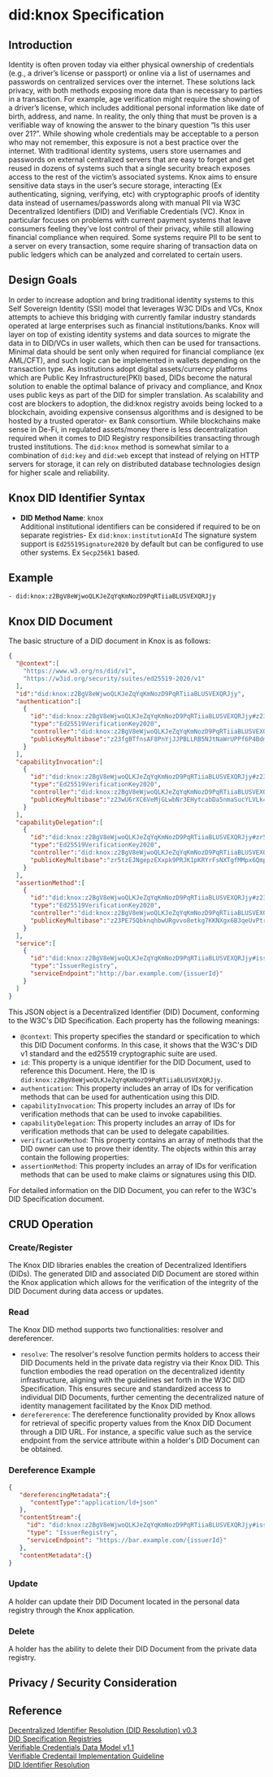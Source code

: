 # did:knox Specification
## Introduction
Identity is often proven today via either physical ownership of credentials (e.g., a driver’s license or passport) or online via a list of usernames and passwords on centralized services over the internet. These solutions lack privacy, with both methods exposing more data than is necessary to parties in a transaction. For example, age verification might require the showing of a driver’s license, which includes additional personal information like date of birth, address, and name. In reality, the only thing that must be proven is a verifiable way of knowing the answer to the binary question “Is this user over 21?”. While showing whole credentials may be acceptable to a person who may not remember, this exposure is not a best practice over the internet. With traditional identity systems, users store usernames and passwords on external centralized servers that are easy to forget and get reused in dozens of systems such that a single security breach exposes access to the rest of the victim’s associated systems.
Knox aims to ensure sensitive data stays in the user’s secure storage, interacting (Ex authenticating, signing, verifying, etc) with cryptographic proofs of identity data instead of usernames/passwords along with manual PII via W3C Decentralized Identifiers (DID) and Verifiable Credentials (VC).  Knox in particular focuses on problems with current payment systems that leave consumers feeling they've lost control of their privacy, while still allowing financial compliance when required.  Some systems require PII to be sent to a server on every transaction, some require sharing of transaction data on public ledgers which can be analyzed and correlated to certain users.

## Design Goals
In order to increase adoption and bring traditional identity systems to this Self Sovereign Identity (SSI) model that leverages W3C DIDs and VCs, Knox attempts to achieve this bridging with currently familar industry standards operated at large enterprises such as financial institutions/banks. Knox will layer on top of existing identity systems and data sources to migrate the data in to DID/VCs in user wallets, which then can be used for transactions. Minimal data should be sent only when required for financial compliance (ex AML/CFT), and such logic can be implemented in wallets depending on the transaction type.  As institutions adopt digital assets/currency platforms which are Public Key Infrastructure(PKI) based, DIDs become the natural solution to enable the optimal balance of privacy and compliance, and Knox uses public keys as part of the DID for simpler translation.  As scalability and cost are blockers to adoption, the did:knox registry avoids being locked to a blockchain, avoiding expensive consensus algorithms and is designed to be hosted by a trusted operator- ex Bank consortium.  While blockchains make sense in De-Fi, in regulated assets/money there is less decentralization required when it comes to DID Registry responsibilities transacting through trusted institutions.  The `did:knox` method is somewhat similar to a combination of `did:key` and `did:web` except that instead of relying on HTTP servers for storage, it can rely on distributed database technologies design for higher scale and reliability.

## Knox DID Identifier Syntax
- **DID Method Name**: knox<br>
Additional institutional identifiers can be considered if required to be on separate registries- Ex `did:knox:institutionAId`
The signature system support is `Ed25519Signature2020` by default but can be configured to use other systems. Ex `Secp256k1` based.

## Example

```
- did:knox:z2BgV8eWjwoQLKJeZqYqKmNozD9PqRTiiaBLUSVEXQRJjy
```
## Knox DID Document

The basic structure of a DID document in Knox is as follows:
```json
{
  "@context":[
    "https://www.w3.org/ns/did/v1",
    "https://w3id.org/security/suites/ed25519-2020/v1"
  ],
  "id":"did:knox:z2BgV8eWjwoQLKJeZqYqKmNozD9PqRTiiaBLUSVEXQRJjy",
  "authentication":[
    {
      "id":"did:knox:z2BgV8eWjwoQLKJeZqYqKmNozD9PqRTiiaBLUSVEXQRJjy#z23fgBTfnsAF8PnYjJJPBLLRB5NJtNaWrUPPf6P4BdmucM",
      "type":"Ed25519VerificationKey2020",
      "controller":"did:knox:z2BgV8eWjwoQLKJeZqYqKmNozD9PqRTiiaBLUSVEXQRJjy",
      "publicKeyMultibase":"z23fgBTfnsAF8PnYjJJPBLLRB5NJtNaWrUPPf6P4BdmucM"
    }
  ],
  "capabilityInvocation":[
    {
      "id":"did:knox:z2BgV8eWjwoQLKJeZqYqKmNozD9PqRTiiaBLUSVEXQRJjy#z23wU6rXC6VeMjGLwbNr3EHytcabDa5nmaSucYLVLk4L3E",
      "type":"Ed25519VerificationKey2020",
      "controller":"did:knox:z2BgV8eWjwoQLKJeZqYqKmNozD9PqRTiiaBLUSVEXQRJjy",
      "publicKeyMultibase":"z23wU6rXC6VeMjGLwbNr3EHytcabDa5nmaSucYLVLk4L3E"
    }
  ],
  "capabilityDelegation":[
    {
      "id":"did:knox:z2BgV8eWjwoQLKJeZqYqKmNozD9PqRTiiaBLUSVEXQRJjy#zr5tzEJNgepzEXxpk9PRJK1pKRYrFsNXTgfMMpx6Qmpgr",
      "type":"Ed25519VerificationKey2020",
      "controller":"did:knox:z2BgV8eWjwoQLKJeZqYqKmNozD9PqRTiiaBLUSVEXQRJjy",
      "publicKeyMultibase":"zr5tzEJNgepzEXxpk9PRJK1pKRYrFsNXTgfMMpx6Qmpgr"
    }
  ],
  "assertionMethod":[
    {
      "id":"did:knox:z2BgV8eWjwoQLKJeZqYqKmNozD9PqRTiiaBLUSVEXQRJjy#z23PE75QbknqhbwURgvvo8etkg7KKNXgx6B3qeUvPtrkgn",
      "type":"Ed25519VerificationKey2020",
      "controller":"did:knox:z2BgV8eWjwoQLKJeZqYqKmNozD9PqRTiiaBLUSVEXQRJjy",
      "publicKeyMultibase":"z23PE75QbknqhbwURgvvo8etkg7KKNXgx6B3qeUvPtrkgn"
    }
  ],
  "service":[
    {
      "id":"did:knox:z2BgV8eWjwoQLKJeZqYqKmNozD9PqRTiiaBLUSVEXQRJjy#issuer-registry",
      "type":"IssuerRegistry",
      "serviceEndpoint":"http://bar.example.com/{issuerId}"
    }
  ]
}
```
This JSON object is a Decentralized Identifier (DID) Document, conforming to the W3C's DID Specification. Each property has the following meanings:
- `@context`: This property specifies the standard or specification to which this DID Document conforms. In this case, it shows that the W3C's DID v1 standard and the ed25519 cryptographic suite are used.
- `id`: This property is a unique identifier for the DID Document, used to reference this Document. Here, the ID is `did:knox:z2BgV8eWjwoQLKJeZqYqKmNozD9PqRTiiaBLUSVEXQRJjy`.
- `authentication`: This property includes an array of IDs for verification methods that can be used for authentication using this DID.
- `capabilityInvocation`: This property includes an array of IDs for verification methods that can be used to invoke capabilities.
- `capabilityDelegation`: This property includes an array of IDs for verification methods that can be used to delegate capabilities.
- `verificationMethod`: This property contains an array of methods that the DID owner can use to prove their identity. The objects within this array contain the following properties:
- `assertionMethod`: This property includes an array of IDs for verification methods that can be used to make claims or signatures using this DID.

For detailed information on the DID Document, you can refer to the W3C's DID Specification document.
## CRUD Operation
### Create/Register
The Knox DID libraries enables the creation of Decentralized Identifiers (DIDs). The generated DID and associated DID Document are stored within the Knox application which allows for the verification of the integrity of the DID Document during data access or updates.

### Read
The Knox DID method supports two functionalities: resolver and dereferencer.
- `resolve`: The resolver's resolve function permits holders to access their DID Documents held in the private data registry via their Knox DID. This function embodies the read operation on the decentralized identity infrastructure, aligning with the guidelines set forth in the W3C DID Specification. This ensures secure and standardized access to individual DID Documents, further cementing the decentralized nature of identity management facilitated by the Knox DID method.
- `derefererence`: The dereference functionality provided by Knox allows for retrieval of specific property values from the Knox DID Document through a DID URL. For instance, a specific value such as the service endpoint from the service attribute within a holder's DID Document can be obtained.
### Dereference Example
```json
{
   "dereferencingMetadata":{
      "contentType":"application/ld+json"
   },
   "contentStream":{
     "id": "did:knox:z2BgV8eWjwoQLKJeZqYqKmNozD9PqRTiiaBLUSVEXQRJjy#issuer-registry",
     "type": "IssuerRegistry",
     "serviceEndpoint": "https://bar.example.com/{issuerId}"
   },
   "contentMetadata":{}
}
```
### Update
A holder can update their DID Document located in the personal data registry through the Knox application.
### Delete
A holder has the ability to delete their DID Document from the private data registry.
## Privacy / Security Consideration

## Reference
[Decentralized Identifier Resolution (DID Resolution) v0.3](https://www.w3.org/TR/did-core/)<br>
[DID Specification Registries](https://www.w3.org/TR/did-spec-registries/)<br>
[Verifiable Credentials Data Model v1.1](https://www.w3.org/TR/vc-data-model/)<br>
[Verifiable Credentail Implementation Guideline](https://w3c.github.io/vc-imp-guide/#web-authentication)<br>
[DID Identifier Resolution](https://w3c-ccg.github.io/did-resolution/)<br>
